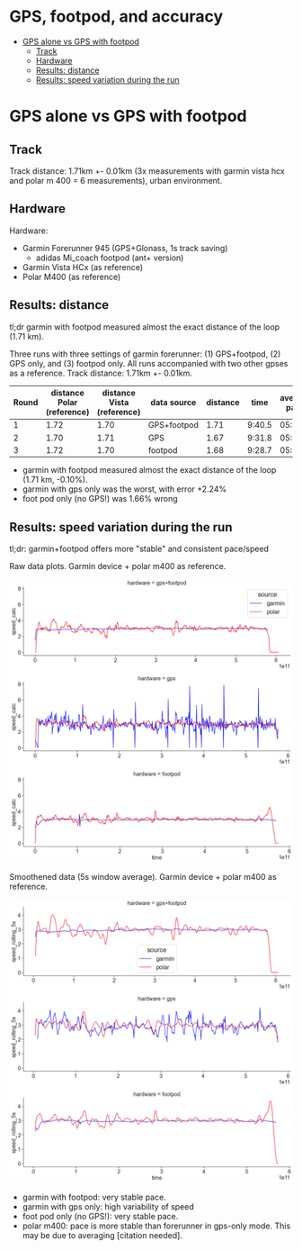 GPS, footpod, and accuracy
======================

<!-- TOC START min:1 max:6 link:true asterisk:false update:true -->
- [GPS alone vs GPS with footpod](#gps-alone-vs-gps-with-footpod)
  - [Track](#track)
  - [Hardware](#hardware)
  - [Results: distance](#results-distance)
  - [Results: speed variation during the run](#results-speed-variation-during-the-run)
<!-- TOC END -->




# GPS alone vs GPS with footpod

## Track

Track distance: 1.71km +- 0.01km (3x measurements with garmin vista hcx and polar m 400 = 6 measurements), urban environment.

## Hardware

Hardware:
- Garmin Forerunner 945 (GPS+Glonass, 1s track saving)
  - adidas Mi_coach footpod (ant+ version)
- Garmin Vista HCx (as reference)
- Polar M400 (as reference)

## Results: distance

tl;dr garmin with footpod measured almost the exact distance of the loop (1.71 km).

Three runs with three settings of garmin forerunner: (1) GPS+footpod, (2) GPS only, and (3) footpod only. All runs accompanied with two other gpses as a reference. Track distance: 1.71km +- 0.01km.

| Round | distance Polar (reference) | distance Vista (reference) | data source | distance | time   | average pace | error  | place |
| ----- | -------------------------- | -------------------------- | ----------- | -------- | ------ | ------------ | ------ | ----- |
| 1     | 1.72                       | 1.70                       | GPS+footpod | 1.71     | 9:40.5 | 05:40        | -0.10% | 1 🥇  |
| 2     | 1.70                       | 1.71                       | GPS         | 1.67     | 9:31.8 | 05:43        | 2.24%  | 3     |
| 3     | 1.72                       | 1.70                       | footpod     | 1.68     | 9:28.7 | 05:38        | 1.66%  | 2     |


- garmin with footpod measured almost the exact distance of the loop (1.71 km, -0.10%).
- garmin with gps only was the worst, with error +2.24%
- foot pod only (no GPS!) was 1.66% wrong


## Results: speed variation during the run

tl;dr: garmin+footpod offers more "stable" and consistent pace/speed


Raw data plots. Garmin device + polar m400 as reference.

![](obrazki/README-f1d45f67.png)


Smoothened data (5s window average). Garmin device + polar m400 as reference.

![](obrazki/README-a3630dcf.png)


- garmin with footpod: very stable pace.
- garmin with gps only: high variability of speed
- foot pod only (no GPS!): very stable pace.
- polar m400: pace is more stable than forerunner in gps-only mode. This may be due to averaging [citation needed].

